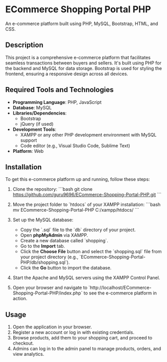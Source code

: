 
# ECommerce Shopping Portal PHP

An e-commerce platform built using PHP, MySQL, Bootstrap, HTML, and CSS.

## Description

This project is a comprehensive e-commerce platform that facilitates seamless transactions between buyers and sellers. It's built using PHP for the backend and MySQL for data storage. Bootstrap is used for styling the frontend, ensuring a responsive design across all devices.

## Required Tools and Technologies

- **Programming Language**: PHP, JavaScript
- **Database**: MySQL
- **Libraries/Dependencies**:
  - Bootstrap
  - jQuery (if used)
- **Development Tools**:
  - XAMPP or any other PHP development environment with MySQL support
  - Code editor (e.g., Visual Studio Code, Sublime Text)
- **Platform**: Web

## Installation

To get this e-commerce platform up and running, follow these steps:

1. Clone the repository:
   \`\`\`bash
   git clone https://github.com/guru9696/ECommerce-Shopping-Portal-PHP.git
   \`\`\`

2. Move the project folder to \`htdocs\` of your XAMPP installation:
   \`\`\`bash
   mv ECommerce-Shopping-Portal-PHP C:/xampp/htdocs/
   \`\`\`

3. Set up the MySQL database:
   - Copy the \`.sql\` file to the \`db\` directory of your project.
   - Open **phpMyAdmin** via XAMPP.
   - Create a new database called \`shopping\`.
   - Go to the **Import** tab.
   - Click the **Choose File** button and select the \`shopping.sql\` file from your project directory (e.g., \`ECommerce-Shopping-Portal-PHP/db/shopping.sql\`).
   - Click the **Go** button to import the database.

4. Start the Apache and MySQL servers using the XAMPP Control Panel.

5. Open your browser and navigate to \`http://localhost/ECommerce-Shopping-Portal-PHP/index.php\` to see the e-commerce platform in action.

## Usage

1. Open the application in your browser.
2. Register a new account or log in with existing credentials.
3. Browse products, add them to your shopping cart, and proceed to checkout.
4. Admins can log in to the admin panel to manage products, orders, and view analytics.


